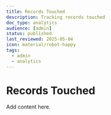 ```yaml
---
title: Records Touched
description: Tracking records touched
doc_type: analytics
audience: [admin]
status: published
last_reviewed: 2025-05-04
icon: material/robot-happy  
tags:
  - admin
  - analytics
---
```


# Records Touched

Add content here.
